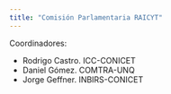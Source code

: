 ```yaml
---
title: "Comisión Parlamentaria RAICYT"
---
```


Coordinadores:

* Rodrigo Castro. ICC-CONICET 
* Daniel Gómez. COMTRA-UNQ 
* Jorge Geffner. INBIRS-CONICET
